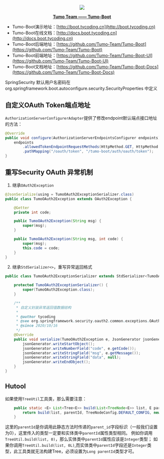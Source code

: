 <p align="center">
    <img src="http://cdn.tycoding.cn/MIK-WxRzP9.png" />
</p>
<p align="center">
    <a href="https://github.com/Tumo-Team" target="_blank">
        <strong>Tumo Team —— Tumo-Boot</strong>
    </a>
</p>



- Tumo-Boot演示地址：[http://boot.tycoding.cn](http://boot.tycoding.cn)
- Tumo-Boot在线文档：[http://docs.boot.tycoding.cn](http://docs.boot.tycoding.cn)
- Tumo-Boot后端地址：[https://github.com/Tumo-Team/Tumo-Boot](https://github.com/Tumo-Team/Tumo-Boot)
- Tumo-Boot前端地址：[https://github.com/Tumo-Team/Tumo-Boot-UI](https://github.com/Tumo-Team/Tumo-Boot-UI)
- Tumo-Boot文档地址：[https://github.com/Tumo-Team/Tumo-Boot-Docs](https://github.com/Tumo-Team/Tumo-Boot-Docs)





SpringSecurity 默认用户名密码在 org.springframework.boot.autoconfigure.security.SecurityProperties 中定义

## 自定义OAuth Token端点地址

`AuthorizationServerConfigurerAdapter`提供了修改endpoint默认端点接口地址的方法：

```java
@Override
public void configure(AuthorizationServerEndpointsConfigurer endpoints) throws Exception {
    endpoints
        .allowedTokenEndpointRequestMethods(HttpMethod.GET, HttpMethod.POST)
        .pathMapping("/oauth/token", "/tumo-boot/auth/oauth/token");
}
```

## 重写Security OAuth 异常机制

1. 继承`OAuth2Exception`

```java
@JsonSerialize(using = TumoOAuth2ExceptionSerializer.class)
public class TumoOAuth2Exception extends OAuth2Exception {

    @Getter
    private int code;

    public TumoOAuth2Exception(String msg) {
        super(msg);
    }

    public TumoOAuth2Exception(String msg, int code) {
        super(msg);
        this.code = code;
    }
}
```

2. 继承`StdSerializer<>`，重写异常返回格式

```java
public class TumoOAuth2ExceptionSerializer extends StdSerializer<TumoOAuth2Exception> {

    protected TumoOAuth2ExceptionSerializer() {
        super(TumoOAuth2Exception.class);
    }

    /**
     * 自定义封装异常返回值数据结构
     *
     * @author tycoding
     * @see org.springframework.security.oauth2.common.exceptions.OAuth2ExceptionJackson2Serializer
     * @since 2020/10/16
     */
    @Override
    public void serialize(TumoOAuth2Exception e, JsonGenerator jsonGenerator, SerializerProvider serializerProvider) throws IOException {
        jsonGenerator.writeStartObject();
        jsonGenerator.writeNumberField("code", e.getCode());
        jsonGenerator.writeStringField("msg", e.getMessage());
        jsonGenerator.writeStringField("data", null);
        jsonGenerator.writeEndObject();
    }
}
```


## Hutool

如果使用`TreeUtil`工具类，那么需要注意：

```java
    public static <E> List<Tree<E>> build(List<TreeNode<E>> list, E parentId) {
        return build(list, parentId, TreeNodeConfig.DEFAULT_CONFIG, new DefaultNodeParser());
    }
```

这里的`parentId`是你调用此静态方法时传递的`parent_id`字段标识（一般我们设置为0），这里传入的类型一定要和实体类中`parentId`属性类型相同。
例如你调用`TreeUtil.build(list, 0)`，那么实体类中`parentId`属性应该是`Integer`类型；
如果你调用`TreeUtil.build(list, 0L)`,而实体类中`parentId`字段还是`Integer`类型，此工具类就无法构建Tree，必须设置为`Long parentId`类型才可。
